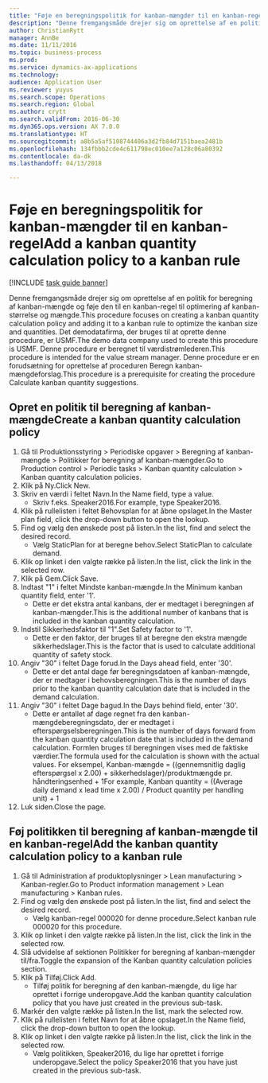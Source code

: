 ```yaml
--- 
title: "Føje en beregningspolitik for kanban-mængder til en kanban-regel"
description: "Denne fremgangsmåde drejer sig om oprettelse af en politik for beregning af kanban-mængde og føje den til en kanban-regel til optimering af kanban-størrelse og mængde."
author: ChristianRytt
manager: AnnBe
ms.date: 11/11/2016
ms.topic: business-process
ms.prod: 
ms.service: dynamics-ax-applications
ms.technology: 
audience: Application User
ms.reviewer: yuyus
ms.search.scope: Operations
ms.search.region: Global
ms.author: crytt
ms.search.validFrom: 2016-06-30
ms.dyn365.ops.version: AX 7.0.0
ms.translationtype: HT
ms.sourcegitcommit: a8b5a5af5108744406a3d2fb84d7151baea2481b
ms.openlocfilehash: 134fbbb2cde4c611798ec010ee7a128c06a80392
ms.contentlocale: da-dk
ms.lasthandoff: 04/13/2018

---
```

# <a name="add-a-kanban-quantity-calculation-policy-to-a-kanban-rule"></a><span data-ttu-id="edf56-103">Føje en beregningspolitik for kanban-mængder til en kanban-regel</span><span class="sxs-lookup"><span data-stu-id="edf56-103">Add a kanban quantity calculation policy to a kanban rule</span></span>

[!INCLUDE [task guide banner](../../includes/task-guide-banner.md)]

<span data-ttu-id="edf56-104">Denne fremgangsmåde drejer sig om oprettelse af en politik for beregning af kanban-mængde og føje den til en kanban-regel til optimering af kanban-størrelse og mængde.</span><span class="sxs-lookup"><span data-stu-id="edf56-104">This procedure focuses on creating a kanban quantity calculation policy and adding it to a kanban rule to optimize the kanban size and quantities.</span></span> <span data-ttu-id="edf56-105">Det demodatafirma, der bruges til at oprette denne procedure, er USMF.</span><span class="sxs-lookup"><span data-stu-id="edf56-105">The demo data company used to create this procedure is USMF.</span></span> <span data-ttu-id="edf56-106">Denne procedure er beregnet til værdistrømlederen.</span><span class="sxs-lookup"><span data-stu-id="edf56-106">This procedure is intended for the value stream manager.</span></span> <span data-ttu-id="edf56-107">Denne procedure er en forudsætning for oprettelse af proceduren Beregn kanban-mængdeforslag.</span><span class="sxs-lookup"><span data-stu-id="edf56-107">This procedure is a prerequisite for creating the procedure Calculate kanban quantity suggestions.</span></span> 


## <a name="create-a-kanban-quantity-calculation-policy"></a><span data-ttu-id="edf56-108">Opret en politik til beregning af kanban-mængde</span><span class="sxs-lookup"><span data-stu-id="edf56-108">Create a kanban quantity calculation policy</span></span>
1. <span data-ttu-id="edf56-109">Gå til Produktionsstyring > Periodiske opgaver > Beregning af kanban-mængde > Politikker for beregning af kanban-mængder.</span><span class="sxs-lookup"><span data-stu-id="edf56-109">Go to Production control > Periodic tasks > Kanban quantity calculation > Kanban quantity calculation policies.</span></span>
2. <span data-ttu-id="edf56-110">Klik på Ny.</span><span class="sxs-lookup"><span data-stu-id="edf56-110">Click New.</span></span>
3. <span data-ttu-id="edf56-111">Skriv en værdi i feltet Navn.</span><span class="sxs-lookup"><span data-stu-id="edf56-111">In the Name field, type a value.</span></span>
    * <span data-ttu-id="edf56-112">Skriv f.eks. Speaker2016.</span><span class="sxs-lookup"><span data-stu-id="edf56-112">For example, type Speaker2016.</span></span>  
4. <span data-ttu-id="edf56-113">Klik på rullelisten i feltet Behovsplan for at åbne opslaget.</span><span class="sxs-lookup"><span data-stu-id="edf56-113">In the Master plan field, click the drop-down button to open the lookup.</span></span>
5. <span data-ttu-id="edf56-114">Find og vælg den ønskede post på listen.</span><span class="sxs-lookup"><span data-stu-id="edf56-114">In the list, find and select the desired record.</span></span>
    * <span data-ttu-id="edf56-115">Vælg StaticPlan for at beregne behov.</span><span class="sxs-lookup"><span data-stu-id="edf56-115">Select StaticPlan to calculate demand.</span></span>  
6. <span data-ttu-id="edf56-116">Klik op linket i den valgte række på listen.</span><span class="sxs-lookup"><span data-stu-id="edf56-116">In the list, click the link in the selected row.</span></span>
7. <span data-ttu-id="edf56-117">Klik på Gem.</span><span class="sxs-lookup"><span data-stu-id="edf56-117">Click Save.</span></span>
8. <span data-ttu-id="edf56-118">Indtast "1" i feltet Mindste kanban-mængde.</span><span class="sxs-lookup"><span data-stu-id="edf56-118">In the Minimum kanban quantity field, enter '1'.</span></span>
    * <span data-ttu-id="edf56-119">Dette er det ekstra antal kanbans, der er medtaget i beregningen af kanban-mængder.</span><span class="sxs-lookup"><span data-stu-id="edf56-119">This is the additional number of kanbans that is included in the kanban quantity calculation.</span></span>  
9. <span data-ttu-id="edf56-120">Indstil Sikkerhedsfaktor til "1".</span><span class="sxs-lookup"><span data-stu-id="edf56-120">Set Safety factor to '1'.</span></span>
    * <span data-ttu-id="edf56-121">Dette er den faktor, der bruges til at beregne den ekstra mængde sikkerhedslager.</span><span class="sxs-lookup"><span data-stu-id="edf56-121">This is the factor that is used to calculate additional quantity of safety stock.</span></span>  
10. <span data-ttu-id="edf56-122">Angiv "30" i feltet Dage forud.</span><span class="sxs-lookup"><span data-stu-id="edf56-122">In the Days ahead field, enter '30'.</span></span>
    * <span data-ttu-id="edf56-123">Dette er det antal dage før beregningsdatoen af kanban-mængde, der er medtager i behovsberegningen.</span><span class="sxs-lookup"><span data-stu-id="edf56-123">This is the number of days prior to the kanban quantity calculation date that is included in the demand calculation.</span></span>  
11. <span data-ttu-id="edf56-124">Angiv "30" i feltet Dage bagud.</span><span class="sxs-lookup"><span data-stu-id="edf56-124">In the Days behind field, enter '30'.</span></span>
    * <span data-ttu-id="edf56-125">Dette er antallet af dage regnet fra den kanban-mængdeberegningsdato, der er medtaget i efterspørgselsberegningen.</span><span class="sxs-lookup"><span data-stu-id="edf56-125">This is the number of days forward from the kanban quantity calculation date that is included in the demand calculation.</span></span>  <span data-ttu-id="edf56-126">Formlen bruges til beregningen vises med de faktiske værdier.</span><span class="sxs-lookup"><span data-stu-id="edf56-126">The formula used for the calculation is shown with the actual values.</span></span> <span data-ttu-id="edf56-127">For eksempel, Kanban-mængde = ((gennemsnitlig daglig efterspørgsel x 2.00) + sikkerhedslager)/produktmængde pr. håndteringsenhed + 1</span><span class="sxs-lookup"><span data-stu-id="edf56-127">For example,  Kanban quantity = ((Average daily demand x lead time x 2.00) / Product quantity per handling unit) + 1</span></span>  
12. <span data-ttu-id="edf56-128">Luk siden.</span><span class="sxs-lookup"><span data-stu-id="edf56-128">Close the page.</span></span>

## <a name="add-the-kanban-quantity-calculation-policy-to-a-kanban-rule"></a><span data-ttu-id="edf56-129">Føj politikken til beregning af kanban-mængde til en kanban-regel</span><span class="sxs-lookup"><span data-stu-id="edf56-129">Add the kanban quantity calculation policy to a kanban rule</span></span>
1. <span data-ttu-id="edf56-130">Gå til Administration af produktoplysninger > Lean manufacturing > Kanban-regler.</span><span class="sxs-lookup"><span data-stu-id="edf56-130">Go to Product information management > Lean manufacturing > Kanban rules.</span></span>
2. <span data-ttu-id="edf56-131">Find og vælg den ønskede post på listen.</span><span class="sxs-lookup"><span data-stu-id="edf56-131">In the list, find and select the desired record.</span></span>
    * <span data-ttu-id="edf56-132">Vælg kanban-regel 000020 for denne procedure.</span><span class="sxs-lookup"><span data-stu-id="edf56-132">Select kanban rule 000020 for this procedure.</span></span>  
3. <span data-ttu-id="edf56-133">Klik op linket i den valgte række på listen.</span><span class="sxs-lookup"><span data-stu-id="edf56-133">In the list, click the link in the selected row.</span></span>
4. <span data-ttu-id="edf56-134">Slå udvidelse af sektionen Politikker for beregning af kanban-mængder til/fra.</span><span class="sxs-lookup"><span data-stu-id="edf56-134">Toggle the expansion of the Kanban quantity calculation policies section.</span></span>
5. <span data-ttu-id="edf56-135">Klik på Tilføj.</span><span class="sxs-lookup"><span data-stu-id="edf56-135">Click Add.</span></span>
    * <span data-ttu-id="edf56-136">Tilføj politik for beregning af den kanban-mængde, du lige har oprettet i forrige underopgave.</span><span class="sxs-lookup"><span data-stu-id="edf56-136">Add the kanban quantity calculation policy that you have just created in the previous sub-task.</span></span>  
6. <span data-ttu-id="edf56-137">Markér den valgte række på listen.</span><span class="sxs-lookup"><span data-stu-id="edf56-137">In the list, mark the selected row.</span></span>
7. <span data-ttu-id="edf56-138">Klik på rullelisten i feltet Navn for at åbne opslaget.</span><span class="sxs-lookup"><span data-stu-id="edf56-138">In the Name field, click the drop-down button to open the lookup.</span></span>
8. <span data-ttu-id="edf56-139">Klik op linket i den valgte række på listen.</span><span class="sxs-lookup"><span data-stu-id="edf56-139">In the list, click the link in the selected row.</span></span>
    * <span data-ttu-id="edf56-140">Vælg politikken, Speaker2016, du lige har oprettet i forrige underopgave.</span><span class="sxs-lookup"><span data-stu-id="edf56-140">Select the policy Speaker2016 that you have just created in the previous sub-task.</span></span>  


